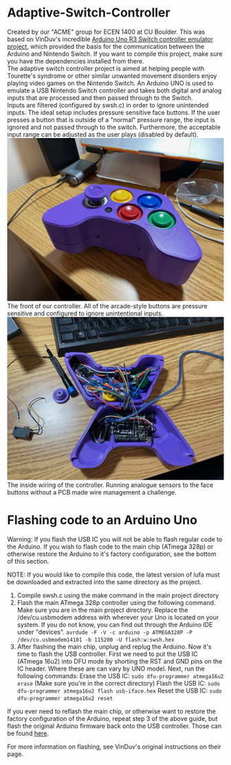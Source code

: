 # Adaptive-Switch-Controller
Created by our "ACME" group for ECEN 1400 at CU Boulder.
This was based on VinDuv's incredible [Arduino Uno R3 Switch controller emulator project](https://github.com/VinDuv/switch-arduino-controller), which provided the basis for the communication between the Arduino and Nintendo Switch. If you want to compile this project, make sure you have the dependencies installed from there.
<br>
The adaptive switch controller project is aimed at helping people with Tourette's syndrome or other similar unwanted movement disorders enjoy playing video games on the Nintendo Switch. An Arduino UNO is used to emulate a USB Nintendo Switch controller and takes both digital and analog inputs that are processed and then passed through to the Switch. 
<br>
Inputs are filtered (configured by swsh.c) in order to ignore unintended inputs. The ideal setup includes pressure sensitive face buttons. If the user presses a button that is outside of a "normal" pressure range, the input is ignored and not passed through to the switch. Furthermore, the acceptable input range can be adjusted as the user plays (disabled by default).
<br>
![](https://github.com/Matthew92007/Adaptive-Switch-Controller/blob/main/doc/ACME_controller.jpeg)
The front of our controller. All of the arcade-style buttons are pressure sensitive and configured to ignore unintentional inputs.
![](https://github.com/Matthew92007/Adaptive-Switch-Controller/blob/main/doc/ACME_controller_wiring.jpeg)
The inside wiring of the controller. Running analogue sensors to the face buttons without a PCB made wire management a challenge.
<br>
# Flashing code to an Arduino Uno
Warning: If you flash the USB IC you will not be able to flash regular code to the Arduino. If you wish to flash code to the main chip (ATmega 328p) or otherwise restore the Arduino to it's factory configuration, see the bottom of this section.

NOTE: If you would like to compile this code, the latest version of lufa must be downloaded and extracted into the same directory as the project.

1. Compile swsh.c using the make command in the main project directory
2. Flash the main ATmega 328p controller using the following command. Make sure you are in the main project directory. Replace the /dev/cu.usbmodem address with wherever your Uno is located on your system. If you do not know, you can find out through the Arduino IDE under "devices".
<code>avrdude -F -V -c arduino -p ATMEGA328P -P /dev/cu.usbmodem14101 -b 115200 -U flash:w:swsh.hex</code>
3. After flashing the main chip, unplug and replug the Arduino. Now it's time to flash the USB controller. First we need to put the USB IC (ATmega 16u2) into DFU mode by shorting the RST and GND pins on the IC header. Where these are  can vary by UNO model. Next, run the following commands:
Erase the USB IC: <code>sudo dfu-programmer atmega16u2 erase</code>
(Make sure you're in the correct directory) Flash the USB IC: <code>sudo dfu-programmer atmega16u2 flash usb-iface.hex</code>
Reset the USB IC: <code>sudo dfu-programmer atmega16u2 reset</code>

If you ever need to reflash the main chip, or otherwise want to restore the factory configuration of the Arduino, repeat step 3 of the above guide, but flash the original Arduino firmware back onto the USB controller. Those can be found [here](https://github.com/arduino/ArduinoCore-avr/tree/master/firmwares/atmegaxxu2).

For more information on flashing, see VinDuv's original instructions on their page.
